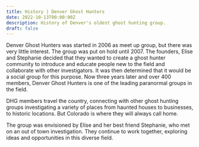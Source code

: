 ```yaml
--- 
title: History | Denver Ghost Hunters 
date: 2022-10-13T00:00:00Z 
description: History of Denver's oldest ghost hunting group. 
draft: false 
---
```


Denver Ghost Hunters was started in 2006 as meet up group, but there was very little interest. The group was put on hold until 2007. The founders, Elise and Stephanie decided that they wanted to create a ghost hunter community to introduce and educate people new to the field and collaborate with other investigators. It was then determined that it would be a social group for this purpose. Now three years later and over 400 members, Denver Ghost Hunters is one of the leading paranormal groups in the field. 

DHG members travel the country, connecting with other ghost hunting groups investigating a variety of places from haunted houses to businesses, to historic locations. But Colorado is where they will always call home.

The group was envisioned by Elise and her best friend Stephanie, who met on an out of town investigation. They continue to work together, exploring ideas and opportunities in this diverse field.